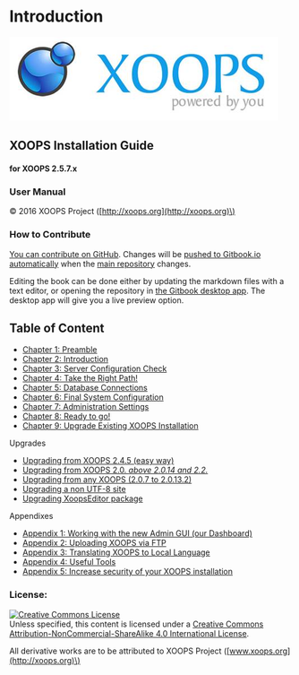 # Introduction

![logoXoops.jpg](.gitbook/assets/logoxoops.jpg)

## XOOPS Installation Guide

#### for XOOPS 2.5.7.x

### User Manual

© 2016 XOOPS Project \([http://xoops.org](http://xoops.org)\)

### How to Contribute

[You can contribute on GitHub](https://github.com/XoopsDocs/xoops-installation-guide). Changes will be [pushed to Gitbook.io automatically](https://www.gitbook.com/book/xoops/xoops-installation-guide/activity) when the [main repository](https://github.com/XoopsDocs/xoops-installation-guide) changes.

Editing the book can be done either by updating the markdown files with a text editor, or opening the repository in [the Gitbook desktop app](https://github.com/GitbookIO/editor/blob/master/README.md). The desktop app will give you a live preview option.

## Table of Content

* [Chapter 1: Preamble](chapter-1-preamble.md)
* [Chapter 2: Introduction](chapter-2-introduction.md)
* [Chapter 3: Server Configuration Check](chapter-3-server-configuration-check.md)
* [Chapter 4: Take the Right Path!](chapter-4-take-the-right-path.md)
* [Chapter 5: Database Connections](chapter-5-database-connections.md)
* [Chapter 6: Final System Configuration](chapter-6-final-system-configuration.md)
* [Chapter 7: Administration Settings](chapter-7-administration-settings.md)
* [Chapter 8: Ready to go!](chapter-8-ready-to-go.md)
* [Chapter 9: Upgrade Existing XOOPS Installation](chapter-9-upgrade-existing-xoops-installation.md)

Upgrades

* [Upgrading from XOOPS 2.4.5 \(easy way\)](upgrading-from-xoops-2.4.5-easy-way.md)
* [Upgrading from XOOPS 2.0. _above 2.0.14 and 2.2._](upgrading-from-xoops-2.0.-above-2.0.14-and-2.2..md)
* [Upgrading from any XOOPS \(2.0.7 to 2.0.13.2\)](upgrading-from-any-xoops-2.0.7-to-2.0.13.2.md)
* [Upgrading a non UTF-8 site](upgrading-a-non-utf-8-site.md)
* [Upgrading XoopsEditor package](upgrading-xoopseditor-package.md)

Appendixes

* [Appendix 1: Working with the new Admin GUI \(our Dashboard\)](appendix-1-working-with-the-new-admin-gui-our-dashboard.md)
* [Appendix 2:  Uploading XOOPS via FTP](appendix-2-uploading-xoops-via-ftp.md)
* [Appendix 3: Translating XOOPS to Local Language](appendix-3-translating-xoops-to-local-language.md)
* [Appendix 4: Useful Tools](appendix-4-useful-tools.md)
* [Appendix 5: Increase security of your XOOPS installation](appendix-5-increase-security-of-your-xoops-installation.md)

### License:

[![Creative Commons License](https://i.creativecommons.org/l/by-nc-sa/4.0/88x31.png)](http://creativecommons.org/licenses/by-nc-sa/4.0/)  
Unless specified, this content is licensed under a [Creative Commons Attribution-NonCommercial-ShareAlike 4.0 International License](http://creativecommons.org/licenses/by-nc-sa/4.0/).

All derivative works are to be attributed to XOOPS Project \([www.xoops.org](http://xoops.org)\)

